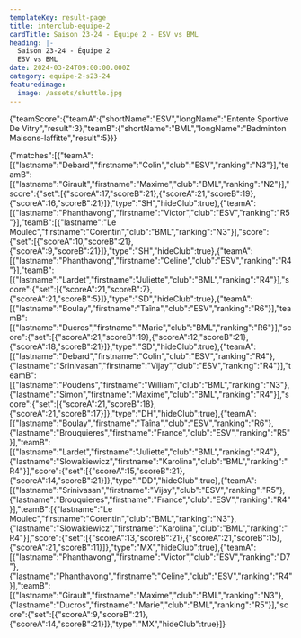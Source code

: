 ```yaml
---
templateKey: result-page
title: interclub-equipe-2
cardTitle: Saison 23-24 - Équipe 2 - ESV vs BML 
heading: |-
  Saison 23-24 - Équipe 2
  ESV vs BML
date: 2024-03-24T09:00:00.000Z
category: equipe-2-s23-24
featuredimage:
  image: /assets/shuttle.jpg
---
```


<teamscoreboard>{"teamScore":{"teamA":{"shortName":"ESV","longName":"Entente Sportive De Vitry","result":3},"teamB":{"shortName":"BML","longName":"Badminton Maisons-laffitte","result":5}}}</teamscoreboard>

<scoreboard>{"matches":[{"teamA":[{"lastname":"Debard","firstname":"Colin","club":"ESV","ranking":"N3"}],"teamB":[{"lastname":"Girault","firstname":"Maxime","club":"BML","ranking":"N2"}],"score":{"set":[{"scoreA":17,"scoreB":21},{"scoreA":21,"scoreB":19},{"scoreA":16,"scoreB":21}]},"type":"SH","hideClub":true},{"teamA":[{"lastname":"Phanthavong","firstname":"Victor","club":"ESV","ranking":"R5"}],"teamB":[{"lastname":"Le Moulec","firstname":"Corentin","club":"BML","ranking":"N3"}],"score":{"set":[{"scoreA":10,"scoreB":21},{"scoreA":9,"scoreB":21}]},"type":"SH","hideClub":true},{"teamA":[{"lastname":"Phanthavong","firstname":"Celine","club":"ESV","ranking":"R4"}],"teamB":[{"lastname":"Lardet","firstname":"Juliette","club":"BML","ranking":"R4"}],"score":{"set":[{"scoreA":21,"scoreB":7},{"scoreA":21,"scoreB":5}]},"type":"SD","hideClub":true},{"teamA":[{"lastname":"Boulay","firstname":"Taîna","club":"ESV","ranking":"R6"}],"teamB":[{"lastname":"Ducros","firstname":"Marie","club":"BML","ranking":"R6"}],"score":{"set":[{"scoreA":21,"scoreB":19},{"scoreA":12,"scoreB":21},{"scoreA":18,"scoreB":21}]},"type":"SD","hideClub":true},{"teamA":[{"lastname":"Debard","firstname":"Colin","club":"ESV","ranking":"R4"},{"lastname":"Srinivasan","firstname":"Vijay","club":"ESV","ranking":"R4"}],"teamB":[{"lastname":"Poudens","firstname":"William","club":"BML","ranking":"N3"},{"lastname":"Simon","firstname":"Maxime","club":"BML","ranking":"R4"}],"score":{"set":[{"scoreA":21,"scoreB":18},{"scoreA":21,"scoreB":17}]},"type":"DH","hideClub":true},{"teamA":[{"lastname":"Boulay","firstname":"Taîna","club":"ESV","ranking":"R6"},{"lastname":"Brouquieres","firstname":"France","club":"ESV","ranking":"R5"}],"teamB":[{"lastname":"Lardet","firstname":"Juliette","club":"BML","ranking":"R4"},{"lastname":"Slowakiewicz","firstname":"Karolina","club":"BML","ranking":"R4"}],"score":{"set":[{"scoreA":15,"scoreB":21},{"scoreA":14,"scoreB":21}]},"type":"DD","hideClub":true},{"teamA":[{"lastname":"Srinivasan","firstname":"Vijay","club":"ESV","ranking":"R5"},{"lastname":"Brouquieres","firstname":"France","club":"ESV","ranking":"R4"}],"teamB":[{"lastname":"Le Moulec","firstname":"Corentin","club":"BML","ranking":"N3"},{"lastname":"Slowakiewicz","firstname":"Karolina","club":"BML","ranking":"R4"}],"score":{"set":[{"scoreA":13,"scoreB":21},{"scoreA":21,"scoreB":15},{"scoreA":21,"scoreB":11}]},"type":"MX","hideClub":true},{"teamA":[{"lastname":"Phanthavong","firstname":"Victor","club":"ESV","ranking":"D7"},{"lastname":"Phanthavong","firstname":"Celine","club":"ESV","ranking":"R4"}],"teamB":[{"lastname":"Girault","firstname":"Maxime","club":"BML","ranking":"N3"},{"lastname":"Ducros","firstname":"Marie","club":"BML","ranking":"R5"}],"score":{"set":[{"scoreA":9,"scoreB":21},{"scoreA":14,"scoreB":21}]},"type":"MX","hideClub":true}]}</scoreboard>
